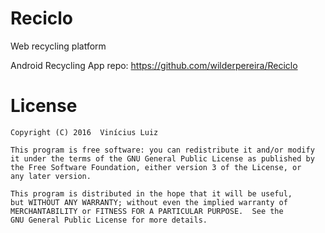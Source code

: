 # Reciclo

Web recycling platform

Android Recycling App repo: https://github.com/wilderpereira/Reciclo

# License
    Copyright (C) 2016  Vinícius Luiz

    This program is free software: you can redistribute it and/or modify
    it under the terms of the GNU General Public License as published by
    the Free Software Foundation, either version 3 of the License, or
    any later version.

    This program is distributed in the hope that it will be useful,
    but WITHOUT ANY WARRANTY; without even the implied warranty of
    MERCHANTABILITY or FITNESS FOR A PARTICULAR PURPOSE.  See the
    GNU General Public License for more details.
